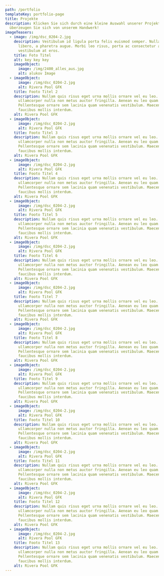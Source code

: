 ```yaml
---
path: /portfolio
templateKey: portfolio-page
title: Projekte
description: Klicken Sie sich durch eine kleine Auswahl unserer Projekte und
  überzeugen Sie sich von unserem Handwerk!
imageTeasers:
  - image: /img/dsc_0204-2.jpg
    description: Vestibulum id ligula porta felis euismod semper. Nulla vitae elit
      libero, a pharetra augue. Morbi leo risus, porta ac consectetur ac,
      vestibulum at eros.
    title: Foto Titel
    alt: key key key
    imageObject:
      image: /img/2400_alles_aus.jpg
      alt: alukov Image
  - imageObject:
      image: /img/dsc_0204-2.jpg
      alt: Rivera Pool GFK
    title: Footo Titel 2
    description: Nullam quis risus eget urna mollis ornare vel eu leo. Donec
      ullamcorper nulla non metus auctor fringilla. Aenean eu leo quam.
      Pellentesque ornare sem lacinia quam venenatis vestibulum. Maecenas
      faucibus mollis interdum.
    alt: Rivera Pool GFK
  - imageObject:
      image: /img/dsc_0204-2.jpg
      alt: Rivera Pool GFK
    title: Footo Titel 3
    description: Nullam quis risus eget urna mollis ornare vel eu leo. Donec
      ullamcorper nulla non metus auctor fringilla. Aenean eu leo quam.
      Pellentesque ornare sem lacinia quam venenatis vestibulum. Maecenas
      faucibus mollis interdum.
    alt: Rivera Pool GFK
  - imageObject:
      image: /img/dsc_0204-2.jpg
      alt: Rivera Pool GFK
    title: Footo Titel 4
    description: Nullam quis risus eget urna mollis ornare vel eu leo. Donec
      ullamcorper nulla non metus auctor fringilla. Aenean eu leo quam.
      Pellentesque ornare sem lacinia quam venenatis vestibulum. Maecenas
      faucibus mollis interdum.
    alt: Rivera Pool GFK
  - imageObject:
      image: /img/dsc_0204-2.jpg
      alt: Rivera Pool GFK
    title: Footo Titel 5
    description: Nullam quis risus eget urna mollis ornare vel eu leo. Donec
      ullamcorper nulla non metus auctor fringilla. Aenean eu leo quam.
      Pellentesque ornare sem lacinia quam venenatis vestibulum. Maecenas
      faucibus mollis interdum.
    alt: Rivera Pool GFK
  - imageObject:
      image: /img/dsc_0204-2.jpg
      alt: Rivera Pool GFK
    title: Footo Titel 6
    description: Nullam quis risus eget urna mollis ornare vel eu leo. Donec
      ullamcorper nulla non metus auctor fringilla. Aenean eu leo quam.
      Pellentesque ornare sem lacinia quam venenatis vestibulum. Maecenas
      faucibus mollis interdum.
    alt: Rivera Pool GFK
  - imageObject:
      image: /img/dsc_0204-2.jpg
      alt: Rivera Pool GFK
    title: Footo Titel 7
    description: Nullam quis risus eget urna mollis ornare vel eu leo. Donec
      ullamcorper nulla non metus auctor fringilla. Aenean eu leo quam.
      Pellentesque ornare sem lacinia quam venenatis vestibulum. Maecenas
      faucibus mollis interdum.
    alt: Rivera Pool GFK
  - imageObject:
      image: /img/dsc_0204-2.jpg
      alt: Rivera Pool GFK
    title: Footo Titel 8
    description: Nullam quis risus eget urna mollis ornare vel eu leo. Donec
      ullamcorper nulla non metus auctor fringilla. Aenean eu leo quam.
      Pellentesque ornare sem lacinia quam venenatis vestibulum. Maecenas
      faucibus mollis interdum.
    alt: Rivera Pool GFK
  - imageObject:
      image: /img/dsc_0204-2.jpg
      alt: Rivera Pool GFK
    title: Footo Titel 9
    description: Nullam quis risus eget urna mollis ornare vel eu leo. Donec
      ullamcorper nulla non metus auctor fringilla. Aenean eu leo quam.
      Pellentesque ornare sem lacinia quam venenatis vestibulum. Maecenas
      faucibus mollis interdum.
    alt: Rivera Pool GFK
  - imageObject:
      image: /img/dsc_0204-2.jpg
      alt: Rivera Pool GFK
    title: Footo Titel 10
    description: Nullam quis risus eget urna mollis ornare vel eu leo. Donec
      ullamcorper nulla non metus auctor fringilla. Aenean eu leo quam.
      Pellentesque ornare sem lacinia quam venenatis vestibulum. Maecenas
      faucibus mollis interdum.
    alt: Rivera Pool GFK
  - imageObject:
      image: /img/dsc_0204-2.jpg
      alt: Rivera Pool GFK
    title: Footo Titel 11
    description: Nullam quis risus eget urna mollis ornare vel eu leo. Donec
      ullamcorper nulla non metus auctor fringilla. Aenean eu leo quam.
      Pellentesque ornare sem lacinia quam venenatis vestibulum. Maecenas
      faucibus mollis interdum.
    alt: Rivera Pool GFK
  - imageObject:
      image: /img/dsc_0204-2.jpg
      alt: Rivera Pool GFK
    title: Footo Titel 12
    description: Nullam quis risus eget urna mollis ornare vel eu leo. Donec
      ullamcorper nulla non metus auctor fringilla. Aenean eu leo quam.
      Pellentesque ornare sem lacinia quam venenatis vestibulum. Maecenas
      faucibus mollis interdum.
    alt: Rivera Pool GFK
  - imageObject:
      image: /img/dsc_0204-2.jpg
      alt: Rivera Pool GFK
    title: Footo Titel 13
    description: Nullam quis risus eget urna mollis ornare vel eu leo. Donec
      ullamcorper nulla non metus auctor fringilla. Aenean eu leo quam.
      Pellentesque ornare sem lacinia quam venenatis vestibulum. Maecenas
      faucibus mollis interdum.
    alt: Rivera Pool GFK
---
```


